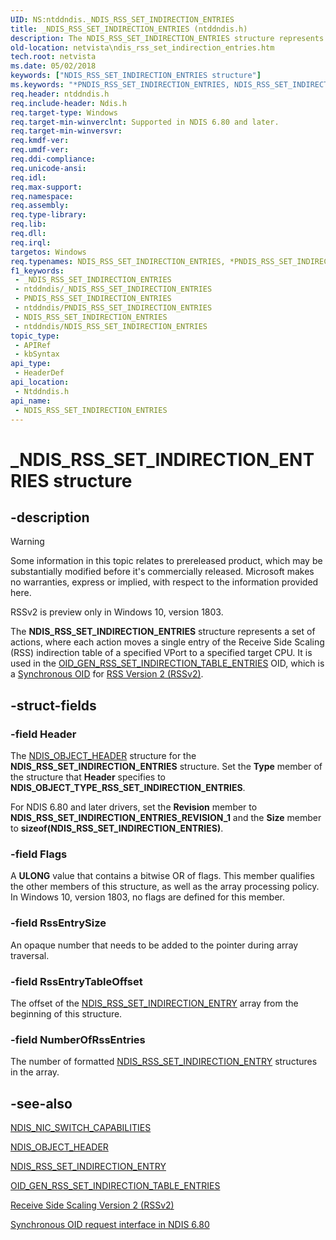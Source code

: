 ```yaml
---
UID: NS:ntddndis._NDIS_RSS_SET_INDIRECTION_ENTRIES
title: _NDIS_RSS_SET_INDIRECTION_ENTRIES (ntddndis.h)
description: The NDIS_RSS_SET_INDIRECTION_ENTRIES structure represents a set of actions, where each action moves a single entry of the Receive Side Scaling (RSS) indirection table of a specified VPort to a specified target CPU.
old-location: netvista\ndis_rss_set_indirection_entries.htm
tech.root: netvista
ms.date: 05/02/2018
keywords: ["NDIS_RSS_SET_INDIRECTION_ENTRIES structure"]
ms.keywords: "*PNDIS_RSS_SET_INDIRECTION_ENTRIES, NDIS_RSS_SET_INDIRECTION_ENTRIES, NDIS_RSS_SET_INDIRECTION_ENTRIES structure [Network Drivers Starting with Windows Vista], PNDIS_RSS_SET_INDIRECTION_ENTRIES, PNDIS_RSS_SET_INDIRECTION_ENTRIES structure pointer [Network Drivers Starting with Windows Vista], _NDIS_RSS_SET_INDIRECTION_ENTRIES, netvista.ndis_rss_set_indirection_entries, ntddndis/NDIS_RSS_SET_INDIRECTION_ENTRIES, ntddndis/PNDIS_RSS_SET_INDIRECTION_ENTRIES"
req.header: ntddndis.h
req.include-header: Ndis.h
req.target-type: Windows
req.target-min-winverclnt: Supported in NDIS 6.80 and later.
req.target-min-winversvr: 
req.kmdf-ver: 
req.umdf-ver: 
req.ddi-compliance: 
req.unicode-ansi: 
req.idl: 
req.max-support: 
req.namespace: 
req.assembly: 
req.type-library: 
req.lib: 
req.dll: 
req.irql: 
targetos: Windows
req.typenames: NDIS_RSS_SET_INDIRECTION_ENTRIES, *PNDIS_RSS_SET_INDIRECTION_ENTRIES
f1_keywords:
 - _NDIS_RSS_SET_INDIRECTION_ENTRIES
 - ntddndis/_NDIS_RSS_SET_INDIRECTION_ENTRIES
 - PNDIS_RSS_SET_INDIRECTION_ENTRIES
 - ntddndis/PNDIS_RSS_SET_INDIRECTION_ENTRIES
 - NDIS_RSS_SET_INDIRECTION_ENTRIES
 - ntddndis/NDIS_RSS_SET_INDIRECTION_ENTRIES
topic_type:
 - APIRef
 - kbSyntax
api_type:
 - HeaderDef
api_location:
 - Ntddndis.h
api_name:
 - NDIS_RSS_SET_INDIRECTION_ENTRIES
---
```


# _NDIS_RSS_SET_INDIRECTION_ENTRIES structure


## -description

> [!WARNING]
> Some information in this topic relates to prereleased product, which may be substantially modified before it's commercially released. Microsoft makes no warranties, express or implied, with respect to the information provided here.
>
> RSSv2 is preview only in Windows 10, version 1803.

The <b>NDIS_RSS_SET_INDIRECTION_ENTRIES</b> structure represents a set of actions, where each action moves a single entry of the Receive Side Scaling (RSS) indirection table of a specified VPort to a specified target CPU. It is used in the <a href="/windows-hardware/drivers/network/oid-gen-rss-set-indirection-table-entries">OID_GEN_RSS_SET_INDIRECTION_TABLE_ENTRIES</a> OID, which is a <a href="/windows-hardware/drivers/network/synchronous-oid-request-interface-in-ndis-6-80">Synchronous OID</a> for <a href="/windows-hardware/drivers/network/receive-side-scaling-version-2-rssv2-">RSS Version 2 (RSSv2)</a>.

## -struct-fields

### -field Header

The 
     <a href="/windows-hardware/drivers/ddi/ntddndis/ns-ntddndis-_ndis_object_header">NDIS_OBJECT_HEADER</a> structure for the
     <b>NDIS_RSS_SET_INDIRECTION_ENTRIES</b> structure. Set the 
     <b>Type</b> member of the structure that 
     <b>Header</b> specifies to <b>NDIS_OBJECT_TYPE_RSS_SET_INDIRECTION_ENTRIES</b>. 

For NDIS  6.80 and later drivers, set the 
     <b>Revision</b> member to <b>NDIS_RSS_SET_INDIRECTION_ENTRIES_REVISION_1</b> and the 
     <b>Size</b> member to <b>sizeof(NDIS_RSS_SET_INDIRECTION_ENTRIES)</b>.

### -field Flags

A <b>ULONG</b> value that contains a bitwise OR of flags. This member qualifies the other members of this structure, as well as the array processing policy. In Windows 10, version 1803, no flags are defined for this member.

### -field RssEntrySize

An opaque number that needs to be added to the pointer during array traversal.

### -field RssEntryTableOffset

The offset of the <a href="/windows-hardware/drivers/ddi/ntddndis/ns-ntddndis-_ndis_rss_set_indirection_entry">NDIS_RSS_SET_INDIRECTION_ENTRY</a> array from the beginning of this structure.

### -field NumberOfRssEntries

The number of formatted <a href="/windows-hardware/drivers/ddi/ntddndis/ns-ntddndis-_ndis_rss_set_indirection_entry">NDIS_RSS_SET_INDIRECTION_ENTRY</a> structures in the array.

## -see-also

<a href="/windows-hardware/drivers/ddi/ntddndis/ns-ntddndis-_ndis_nic_switch_capabilities">NDIS_NIC_SWITCH_CAPABILITIES</a>



<a href="/windows-hardware/drivers/ddi/ntddndis/ns-ntddndis-_ndis_object_header">NDIS_OBJECT_HEADER</a>



<a href="/windows-hardware/drivers/ddi/ntddndis/ns-ntddndis-_ndis_rss_set_indirection_entry">NDIS_RSS_SET_INDIRECTION_ENTRY</a>



<a href="/windows-hardware/drivers/network/oid-gen-rss-set-indirection-table-entries">OID_GEN_RSS_SET_INDIRECTION_TABLE_ENTRIES</a>



<a href="/windows-hardware/drivers/network/receive-side-scaling-version-2-rssv2-">Receive Side Scaling Version 2 (RSSv2)</a>



<a href="/windows-hardware/drivers/network/synchronous-oid-request-interface-in-ndis-6-80">Synchronous OID request interface in NDIS 6.80</a>
